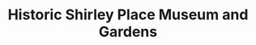 ---
layout: repo
title: "Historic Shirley Place Museum and Gardens"
id: 10938
permalink: repos/10938/
---